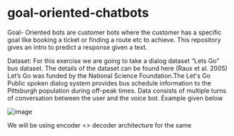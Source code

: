 # goal-oriented-chatbots

Goal- Oriented bots are customer bots where the customer has a specific goal like booking a ticket or finding a route etc to achieve. This repository gives an intro to predict a response given a text.


Dataset: For this exercise we are going to take a dialog dataset “Lets Go” bus dataset. The details of the dataset can be found here (Raux et al. 2005) Let’s Go was funded by the National Science Foundation.The Let's Go Public spoken dialog system provides bus schedule information to the Pittsburgh population during off-peak times. Data consists of multiple turns of conversation between the user and the voice bot. Example given below


![image](https://user-images.githubusercontent.com/40003467/144722664-7e1465c9-3c0b-46ef-9fcd-869bb9210eca.png)



We will be using encoder <> decoder architecture for the same
